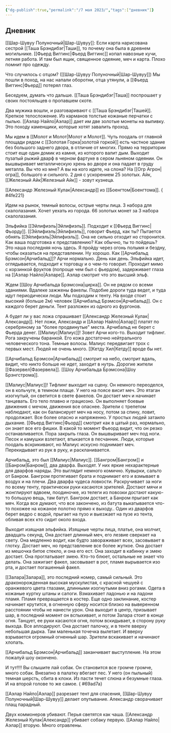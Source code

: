 ```yaml
---
{"dg-publish":true,"permalink":"/7 мая 2023/","tags":["дневник"]}
---
```


## Дневник
[[Шар-Шувуу Полуночный\|Шар-Шувуу]]: Если карта нарисована сестрой [[Таша Брэндибэг\|Таши]], то почему она была в древнем могильнике. [[Фьерд Виггинс\|Фьерд Виггинс]] копал навозные кучи, летняя работа. И там был ящик, священное одеяние, меч и карта. Плохо помнит про одежду.

Что случилось с отцом? ([[Шар-Шувуу Полуночный\|Шар-Шувуу]]) Мы пошли в поход, на нас напали оборотни, отца утянули, а [[Фьерд Виггинс\|Фьерд]] потерял глаз.

Беседуем, думать что дальше. [[Таша Брэндибэг\|Таша]] поспрошает у своих постояльцев о пропавшем скоте.

Два мужика вошли, и разговаривают с [[Таша Брэндибэг\|Ташей]]. Крепкое телосложение. Из карманов толстые кожаные перчатки с пылью. [[Аэлар Найло\|Аэлар]] дает им две золотые монеты на выпивку. Это походу каменщики, которые хотят завалить проход.

Мы идем в [[Молот и Молот\|Молот и Молот]]. Чуть поодаль от главной площади рядом с [[Золотая Горка\|золотой горкой]] есть частное здание без большого заднего двора, в отличие от многих. Прямо на территории стоит еще один домик из камня, из которого валит дым. Выходит пузатый рыжий дварф в черном фартуке в сером льняном одеянии. Он вышвыривает металлическую хрень во дворе и она падает в груду металла. Вы что ко мне? А вы на кого идете, на слона? На [[Огр Агрон\|огра]], большого и сильного. 2 дня с ускорением 25 золотых. Айк, [[Железный Айк\|Железный Айк]] - зовут кузнеца.

[[Александр Железный Кулак\|Александр]] из [[Боенгтом\|Боенгтома]].
{ #4fe221}


Идем на рынок, темный волосы, острые черты лица. 3 набора для скалолазания. Хочет уехать из города. 66 золотых монет за 3 набора скалолазания.

Эльфийка [[Эйлифиэль\|Эйлифиэль]]. Подходит к [[Фьерд Виггинс\|Фьорду]]. [[Эйлифиэль\|Эйлифиэль]], говорит Фьерд, как ты? Пытается обнять [[Эйлифиэль\|Эйлифиэль]]. Она не сильно отходит но сторонится. Как ваша подготовка к представлению? Как обычно, ты то пойдешь? Это наша последняя ночь здесь. Я пройду через огонь полымя и бездну, чтобы оказаться на представлении. Ну хорошо. Как [[Арчибальд Брэмсон\|Арчибальд]]? Арчи нормально. День как день. Эльфийка идет, оглядывается, подходит к торговцу и о чем-то говорит. Проходит мимо с корзинкой фруктов (попроще чем был с фьердом), задерживает глаза на [[Аэлар Найло\|Аэларе]]. Аэлар смотрит что это высший эльф.

Ждем [[Шоу Арчибальда Брэмсона\|цирка]]. Он не рядом со всеми зданиями. Вдалеке зажжены факелы. Подобие дороги туда ведет, и туда идут периодически люди. Мы подходим к тенту. На входе стоит высокий (больше 2м) человек [[Арчибальд Брэмсон\|Арчибальд]]. Он с каждого берет деньги. Тент разложен из одного из фургонов.

А будет ли у вас ложа спрашивает [[Александр Железный Кулак\|Александр]]. Нет ложи, Александр и [[Аэлар Найло\|Аэлар]] платят по серебряному за "более продвинутые" места. Арчибальд не берет с Фьерда денег. [[Малиус\|Малиус]]! Зовет Арчи кого-то. Выходит тифлинг. Рога закручены баранкой. Его кожа достаточно нейтрального человеческого тона. Темные волосы. Малиус передвигает трох с первых мест. Людей не очень много. [[Кетду Хил\|Кетду]] вроде бы нет.

[[Арчибальд Брэмсон\|Арчибальд]] смотрит на небо, смотрит вдаль, видит, что никто больше не идет, заходит в нутрь. Дорогие жители [[Фазервел\|Фазервела]]. [[Шоу Арчибальда Брэмсона\|Шоу Брэнгстрома]].

[[Малиус\|Малиус]]! Тифлинг выходит на сцену. Он немного переоделся, он в кольчуге, в темном плаще. У него на поясе висит меч. Это ятаган изогнутый, он светится в свете факелов. Он достает меч и начинает танцевать. Его тело плавно и грациозно. Он выполняет боевые движения с мечом, движения все опаснее. Зрители с трепетом наблюдают, как он балансирует меч на носу, потом за спину, ловит, продолжает. Все более опасно и напряженно. У простых людей затаило дыхание. [[Фьерд Виггинс\|Фьорд]] смотрит как в цатый раз, нормально, он знает все его фишки. В какой то момент Фьеорд видит, что он резко останавливается. Пора закрыть глаза. Он вышвыривает меч под ноги. Песок и камушки взлетают, втыкается в песчанник. Люди, которые поодаль вскрикивают, но Малиус искусно поднимает меч. Перекидывает из рук в руку, и раскланивается.

Арчибальд, это был [[Малиус\|Малиус]]. [[Бангром\|Бангром]] и [[Банром\|Банром]], два дварфа. Выходят. У них яркие нехарактерные для дварфов наряды. Это выглядит немного комично. Кувырки, сальто от Банром. Бангром протягивает брата и поднимает его и взмывает в воздух и на плечи. Два дварфа чудеса ловкости. Раскручивает за ноги по всему тенту, практически руки касаются зрителей. Достают мячи и жонглируют вдвоем, поодиночке, из телеги из повозки достают какую-то большую вещь, там батут. Бангром достает, а Банром прыгает как мяч. Когда все думают, что все закончено, из батута выкатывается что-то похожее на кожаное полотно прямо к выходу.. Один из дварфов берет ведро с водой, прыгает на пузо и выезжает на пузе из тента, обливая всех кто сидит около входа.

Выходит изящная эльфийка. Изящные черты лица, платье, она молчит, двадцать секунд, Она достает длинный меч, его лезвие сверкает на свету. Она медленно водит, как будто завораживает всех, засовывает в глотку. Достает меч, но представление все более жуткое. Она достает из мешочка битое стекло, и она его ест. Она заходит в кабинку и змею достает. Она проглатывает змею. Кто-то блюет, остальные не знает что делать. Она зажигает факел, засовывает в рот, пламя вырывается изо рта, и достает погашенный факел.

[[Залара\|Залара]], это последний номер, самый сильный. Это драконорожденная высокая мускулистая, с красной чешуей с оранжевого цвета глазами, длинными изогнутыми вниз рогами. Одета в кожаные куртку штаны и сапоги. Взмахивает ладонью и на ладони пламя. Пламя превращается в костер. Еще одно заклинание, костер начинает крутится, в огненную сферу носится близко на выверенном расстоянии чтобы не нанести урон. Она выходит в центр, призывает шар, в последний момент он вспыхивает, и потом Залара стоит в конце огня. Танцует, ее руки касаются огня, потом вскидывает, в сторону руку выхода. Все аплодируют. Она достает палочку, и в тенте вверху небольшая дырка. Там маленькая точечка вылетает. И вверху взрывается огромный огненный шар. Зрители вскакивает и начинают хлопать.

[[Арчибальд Брэмсон\|Арчибальд]] заканчивает выступление. На этом пожалуй шоу окончено.

И тут!!!! Вы слышите лай собак. Он становится все громче громче, много собак. Внезапно в палатку вбегает пес. У него (он пыльный) темная шерсть, сбита в клоки. Из пасти течет слюна и безумные глаза. И на второй голове то же самое.
{ #69ad7a}


[[Аэлар Найло\|Аэлар]] разрезает тент для спасения, [[Шар-Шувуу Полуночный\|Шар-Шувуу]] делает опутывание. Александр сворачивает плащ парадный.

Двух коммонеров убивают. Перья светятся как чаша. [[Александр Железный Кулак\|Александр]] убивает собаку первую. [[Аэлар Найло\|Аэлар]] вторую. Много отравлены.